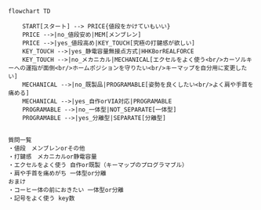 ```mermaid
flowchart TD

    START[スタート] --> PRICE{値段をかけていもいい}
    PRICE -->|no_値段安め|MEM[メンブレン]
    PRICE -->|yes_値段高め|KEY_TOUCH[究極の打鍵感が欲しい]
    KEY_TOUCH -->|yes_静電容量無接点方式|HHKBorREALFORCE
    KEY_TOUCH -->|no_メカニカル|MECHANICAL[エクセルをよく使う<br/>カーソルキーへの運指が面倒<br/>ホームポジションを守りたい<br/>キーマップを自分用に変更したい]
    MECHANICAL -->|no_既製品|PROGRAMABLE[姿勢を良くしたい<br/>よく肩や手首を痛める]
    MECHANICAL -->|yes_自作orVIA対応|PROGRAMABLE
    PROGRAMABLE -->|no_一体型|NOT_SEPARATE[一体型]
    PROGRAMABLE -->|yes_分離型|SEPARATE[分離型]


```

    質問一覧
    ・値段　メンブレンorその他
    ・打鍵感　メカニカルor静電容量
    ・エクセルをよく使う 自作or既製（キーマップのプログラマブル）
    ・肩や手首を痛めがち 一体型or分離
    おまけ
    ・コーヒー体の前におきたい 一体型or分離
    ・記号をよく使う key数
